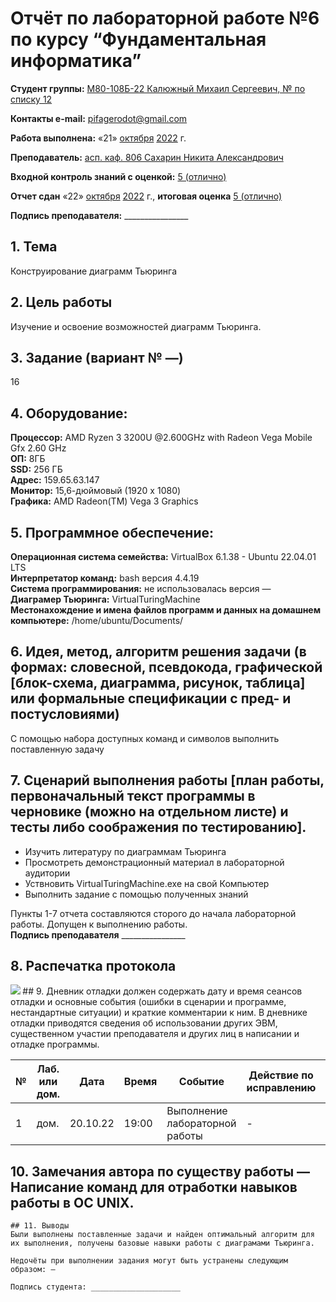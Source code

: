 # Отчёт по лабораторной работе №6 по курсу “Фундаментальная информатика”

<b>Студент группы:</b> <ins>М80-108Б-22 Калюжный Михаил Сергеевич, № по списку 12</ins> 

<b>Контакты e-mail:</b> <ins>pifagerodot@gmail.com</ins>

<b>Работа выполнена:</b> «21» <ins>октября</ins> <ins>2022</ins> г.

<b>Преподаватель:</b> <ins>асп. каф. 806 Сахарин Никита Александрович</ins>

<b>Входной контроль знаний с оценкой:</b> <ins>5 (отлично)</ins>

<b>Отчет сдан</b> «22» <ins>октября</ins> <ins>2022</ins> г., <b>итоговая оценка</b> <ins>5 (отлично)</ins>

<b>Подпись преподавателя:</b> ________________

## 1. Тема
Конструирование диаграмм Тьюринга
## 2. Цель работы
Изучение и освоение возможностей диаграмм Тьюринга.
## 3. Задание (вариант № —)
16
## 4. Оборудование:
<b>Процессор:</b>  AMD Ryzen 3 3200U @2.600GHz with Radeon Vega Mobile Gfx 2.60 GHz<br/>
<b>ОП:</b> 8ГБ<br/>
<b>SSD:</b> 256 ГБ<br/>
<b>Адрес:</b> 159.65.63.147<br/>
<b>Монитор:</b> 15,6-дюймовый (1920 x 1080)<br/>
<b>Графика:</b> AMD Radeon(TM) Vega 3 Graphics<br/>
## 5. Программное обеспечение:
<b>Операционная система семейства:</b> VirtualBox 6.1.38 - Ubuntu 22.04.01 LTS<br/>
<b>Интерпретатор команд:</b> bash версия 4.4.19<br/>
<b>Система программирования:</b> не использовалась версия —<br/>
<b>Диаграмер Тьюринга:</b> VirtualTuringMachine<br/>
<b>Местонахождение и имена файлов программ и данных на домашнем компьютере:</b> /home/ubuntu/Documents/<br/>

## 6. Идея, метод, алгоритм решения задачи (в формах: словесной, псевдокода, графической [блок-схема, диаграмма, рисунок, таблица] или формальные спецификации с пред- и постусловиями)
С помощью набора доступных команд и символов выполнить поставленную задачу 

## 7. Сценарий выполнения работы [план работы, первоначальный текст программы в черновике (можно на отдельном листе) и тесты либо соображения по тестированию]. 
- Изучить литературу по диаграммам Тьюринга
- Просмотреть демонстрационный материал в лабораторной аудитории
- Уствновить VirtualTuringMachine.exe на свой Компьютер
- Выполнить задание с помощью полученных знаний 

Пункты 1-7 отчета составляются сторого до начала лабораторной работы.
Допущен к выполнению работы.  
<b>Подпись преподавателя</b> ________________
## 8. Распечатка протокола 
<b>
<img src="C:\Users\ivank\OneDrive\Изображения\Снимки экрана\Снимок экрана (34).png">
</b>
## 9. Дневник отладки должен содержать дату и время сеансов отладки и основные события (ошибки в сценарии и программе, нестандартные ситуации) и краткие комментарии к ним. В дневнике отладки приводятся сведения об использовании других ЭВМ, существенном участии преподавателя и других лиц в написании и отладке программы.

| № |  Лаб. или дом. | Дата | Время | Событие | Действие по исправлению | Примечание |
| ------ | ------ | ------ | ------ | ------ | ------ | ------ |
| 1 | дом. | 20.10.22 | 19:00 | Выполнение лабораторной работы | - | - |
## 10. Замечания автора по существу работы — Написание команд для отработки навыков работы в ОС UNIX.
```
## 11. Выводы
Были выполнены поставленные задачи и найден оптимальный алгоритм для их выполнения, получены базовые навыки работы с диаграмами Тьюринга.

Недочёты при выполнении задания могут быть устранены следующим образом: —

Подпись студента: ____________________
